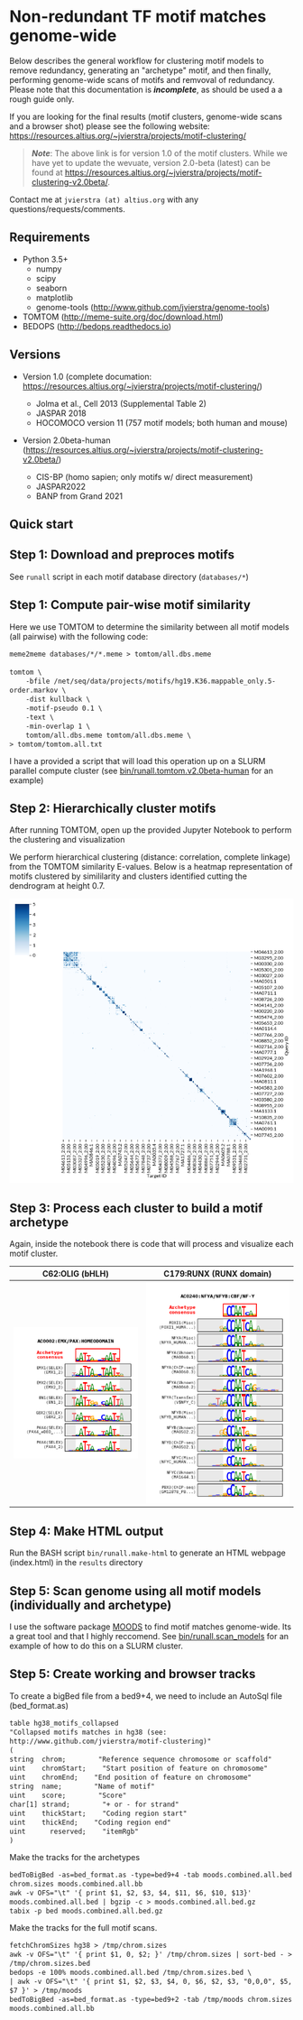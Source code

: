 # Non-redundant TF motif matches genome-wide

Below describes the general workflow for clustering motif models to remove redundancy, generating an "archetype" motif, and then finally, performing genome-wide scans of motifs and remvoval of redundancy.
Please note that this documentation is  ***incomplete***, as should be used a a rough guide only.

If you are looking for the final results (motif clusters, genome-wide scans and a browser shot) please see the following website:
https://resources.altius.org/~jvierstra/projects/motif-clustering/

> ***Note***: The above link is for version 1.0 of the motif clusters. While we have yet to update the wevuate, version 2.0-beta (latest) can be found at https://resources.altius.org/~jvierstra/projects/motif-clustering-v2.0beta/.

Contact me at ```jvierstra (at) altius.org``` with any questions/requests/comments.

## Requirements

- Python 3.5+
  - numpy
  - scipy
  - seaborn
  - matplotlib
  - genome-tools (http://www.github.com/jvierstra/genome-tools)
- TOMTOM (http://meme-suite.org/doc/download.html)
- BEDOPS (http://bedops.readthedocs.io)

## Versions

- Version 1.0 (complete documation: https://resources.altius.org/~jvierstra/projects/motif-clustering/)
  - Jolma et al., Cell 2013 (Supplemental Table 2) 
  - JASPAR 2018
  - HOCOMOCO version 11 (757 motif models; both human and mouse)
	
- Version 2.0beta-human (https://resources.altius.org/~jvierstra/projects/motif-clustering-v2.0beta/)
  - CIS-BP (homo sapien; only motifs w/ direct measurement)
  - JASPAR2022
  - BANP from Grand 2021

## Quick start

## Step 1: Download and preproces motifs

See `runall` script in each motif database directory (`databases/*`)

## Step 1: Compute pair-wise motif similarity

Here we use TOMTOM to determine the similarity between all motif models (all pairwise) with the following code:

```
meme2meme databases/*/*.meme > tomtom/all.dbs.meme

tomtom \
	-bfile /net/seq/data/projects/motifs/hg19.K36.mappable_only.5-order.markov \
	-dist kullback \
	-motif-pseudo 0.1 \
	-text \
	-min-overlap 1 \
	tomtom/all.dbs.meme tomtom/all.dbs.meme \
> tomtom/tomtom.all.txt
```

I have a provided a script that will load this operation up on a SLURM parallel compute cluster (see [bin/runall.tomtom.v2.0beta-human](bin/runall.tomtom.v2.0beta-human) for an example)

## Step 2: Hierarchically cluster motifs

After running TOMTOM, open up the provided Jupyter Notebook to perform the clustering and visualization

We perform hierarchical clustering (distance: correlation, complete linkage) from the TOMTOM similarity E-values. Below is a heatmap representation of motifs clustered by simililarity and clusters identified cutting the dendrogram at height 0.7.

![Clustered heatmap cut at height 0.7](docs/heatmap.png)

## Step 3: Process each cluster to build a motif archetype

Again, inside the notebook there is code that will process and visualize each motif cluster. 


C62:OLIG (bHLH)|  C179:RUNX (RUNX domain)
:-------------------------:|:-------------------------:
![AC0002](docs/AC0002.png)| ![AC0240](docs/AC0240.png)

## Step 4: Make HTML output

Run the BASH script `bin/runall.make-html` to generate an HTML webpage (index.html) in the `results` directory

## Step 5: Scan genome using all motif models (individually and archetype)

I use the software package [MOODS](https://github.com/jhkorhonen/MOODS) to find motif matches genome-wide. Its a great tool and that I highly reccomend.
See [bin/runall.scan_models](bin/runall.scan_models) for an example of how to do this on a SLURM cluster.


## Step 5: Create working and browser tracks

To create a bigBed file from a bed9+4, we need to include an AutoSql file (bed_format.as)
```
table hg38_motifs_collapsed
"Collapsed motifs matches in hg38 (see: http://www.github.com/jvierstra/motif-clustering)"
(
string  chrom;        "Reference sequence chromosome or scaffold"
uint    chromStart;    "Start position of feature on chromosome"
uint    chromEnd;    "End position of feature on chromosome"
string  name;        "Name of motif"
uint    score;        "Score"
char[1] strand;        "+ or - for strand"
uint    thickStart;    "Coding region start"
uint    thickEnd;    "Coding region end"
uint      reserved;    "itemRgb"
)
```
Make the tracks for the archetypes

```
bedToBigBed -as=bed_format.as -type=bed9+4 -tab moods.combined.all.bed chrom.sizes moods.combined.all.bb
awk -v OFS="\t" '{ print $1, $2, $3, $4, $11, $6, $10, $13}' moods.combined.all.bed | bgzip -c > moods.combined.all.bed.gz
tabix -p bed moods.combined.all.bed.gz
```
Make the tracks for the full motif scans.
```
fetchChromSizes hg38 > /tmp/chrom.sizes
awk -v OFS="\t" '{ print $1, 0, $2; }' /tmp/chrom.sizes | sort-bed - > /tmp/chrom.sizes.bed
bedops -e 100% moods.combined.all.bed /tmp/chrom.sizes.bed \
| awk -v OFS="\t" '{ print $1, $2, $3, $4, 0, $6, $2, $3, "0,0,0", $5, $7 }' > /tmp/moods
bedToBigBed -as=bed_format.as -type=bed9+2 -tab /tmp/moods chrom.sizes moods.combined.all.bb

```
